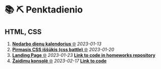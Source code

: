 # 📚 ⛏️ Penktadienio

## HTML, CSS

1. [**Nedarbo dienų kalendorius** 🌐](https://htmlpreview.github.io/?https://github.com/codevivi/BIT_JS-2023-01-09_friday-assignments/blob/master/2023-01-13-Fr_nedarbo-dienu-kalendorius/index.html) _2023-01-13_
2. [**Pirmasis CSS iššūkis (css battle)** 🌐](https://codevivi.github.io/2023-01-20-Fr_css-battle/index.html) _2023-01-20_
3. [**Landing Page** 🌐](https://htmlpreview.github.io/?https://github.com/codevivi/BIT_JS-2023-01-09_homeworks/blob/master/2023-01-23_landing-page/index.html) _2023-01-23_ [**Link to code in homeworks repository**](https://github.com/codevivi/BIT_JS-2023-01-09_homeworks/tree/master/2023-01-23_landing-page)
4. [**Žaidimų konsolė** 🌐](https://codevivi.github.io/game-console) _2023-02-17_ [**Link to code**](https://github.com/codevivi/game-console)
